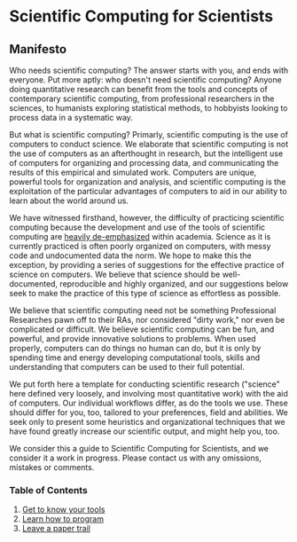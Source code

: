 Scientific Computing for Scientists
===================================

## Manifesto
Who needs scientific computing? The answer starts with you, and ends with everyone. Put more aptly: who doesn't need scientific computing? Anyone doing quantitative research can benefit from the tools and concepts of contemporary scientific computing, from professional researchers in the sciences, to humanists exploring statistical methods, to hobbyists looking to process data in a systematic way.

But what is scientific computing? Primarly, scientific computing is the use of computers to conduct science. We elaborate that scientific computing is not the use of computers as an afterthought in research, but the intelligent use of computers for organizing and processing data, and communicating the results of this empirical and simulated work. Computers are unique, powerful tools for organization and analysis, and scientific computing is the exploitation of the particular advantages of computers to aid in our ability to learn about the world around us.

We have witnessed firsthand, however, the difficulty of practicing scientific computing because the development and use of the tools of scientific computing are [heavily de-emphasized](http://jakevdp.github.io/blog/2013/10/26/big-data-brain-drain/) within academia. Science as it is currently practiced is often poorly organized on computers, with messy code and undocumented data the norm. We hope to make this the exception, by providing a series of suggestions for the effective practice of science on computers. We believe that science should be well-documented, reproducible and highly organized, and our suggestions below seek to make the practice of this type of science as effortless as possible.

We believe that scientific computing need not be something Professional Researches pawn off to their RAs, nor considered "dirty work," nor even be complicated or difficult. We believe scientific computing can be fun, and powerful, and provide innovative solutions to problems. When used properly, computers can do things no human can do, but it is only by spending time and energy developing computational tools, skills and understanding that computers can be used to their full potential.

We put forth here a template for conducting scientific research ("science" here defined very loosely, and involving most quantitative work) with the aid of computers. Our individual workflows differ, as do the tools we use. These should differ for you, too, tailored to your preferences, field and abilities. We seek only to present some heuristics and organizational techniques that we have found greatly increase our scientific output, and might help you, too.

We consider this a guide to Scientific Computing for Scientists, and we consider it a work in progress. Please contact us with any omissions, mistakes or comments.

### Table of Contents
1. [Get to know your tools](get_to_know_your_tools.md)
2. [Learn how to program](learn_how_to_program.md)
3. [Leave a paper trail](leave_a_paper_trail.md)
